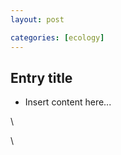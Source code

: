 ```yaml
---
layout: post

categories: [ecology]
---
```






 





Entry title
-----------

-   Insert content here...

\

\

